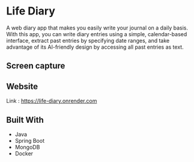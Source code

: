 # Life Diary
A web diary app that makes you easily write your journal on a daily basis.
With this app, you can write diary entries using a simple, calendar-based interface, extract past entries by specifying date ranges, and take advantage of its AI-friendly design by accessing all past entries as text.

## Screen capture

## Website
Link : https://life-diary.onrender.com

## Built With
- Java
- Spring Boot
- MongoDB
- Docker
